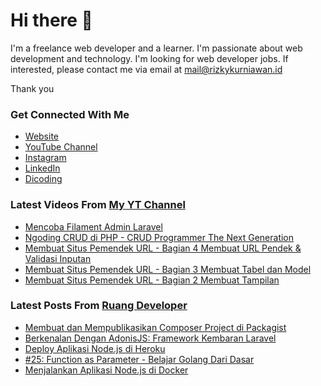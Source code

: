 # Hi there 👋

I'm a freelance web developer and a learner. I'm passionate about web development and technology. I'm looking for web developer jobs. If interested, please contact me via email at mail@rizkykurniawan.id

Thank you

### Get Connected With Me
- [Website](https://www.rizkykurniawan.id)
- [YouTube Channel](https://www.youtube.com/kykurniawan)
- [Instagram](https://instagram.com/qwertykurniawan)
- [LinkedIn](https://www.linkedin.com/in/kykurniawan/)
- [Dicoding](https://www.dicoding.com/users/rizkykurniawan)

### Latest Videos From [My YT Channel](https://www.youtube.com/kykurniawan)
<!-- YOUTUBE:START -->
- [Mencoba Filament Admin Laravel](https://www.youtube.com/watch?v=I2gtdn-S9h8)
- [Ngoding CRUD di PHP -  CRUD Programmer The Next Generation](https://www.youtube.com/watch?v=vr0OO-IQ4w4)
- [Membuat Situs Pemendek URL - Bagian 4 Membuat URL Pendek &amp; Validasi Inputan](https://www.youtube.com/watch?v=zmLwSpuMzKY)
- [Membuat Situs Pemendek URL - Bagian 3 Membuat Tabel dan Model](https://www.youtube.com/watch?v=YPmMm17XQDc)
- [Membuat Situs Pemendek URL - Bagian 2 Membuat Tampilan](https://www.youtube.com/watch?v=fW2CVksow9k)
<!-- YOUTUBE:END -->

### Latest Posts From [Ruang Developer](https://www.ruangdeveloper.com)
<!-- RUANGDEVELOPER:START -->
- [Membuat dan Mempublikasikan Composer Project di Packagist](https://www.ruangdeveloper.com/blog/membuat-dan-mempublikasikan-composer-project-di-packagist/)
- [Berkenalan Dengan AdonisJS: Framework Kembaran Laravel](https://www.ruangdeveloper.com/blog/berkenalan-dengan-adonis-js/)
- [Deploy Aplikasi Node.js di Heroku](https://www.ruangdeveloper.com/blog/deploy-aplikasi-nodejs-di-heroku/)
- [#25: Function as Parameter - Belajar Golang Dari Dasar](https://www.ruangdeveloper.com/blog/golang-function-as-parameter/)
- [Menjalankan Aplikasi Node.js di Docker](https://www.ruangdeveloper.com/blog/menjalankan-aplikasi-nodejs-di-docker/)
<!-- RUANGDEVELOPER:END -->

